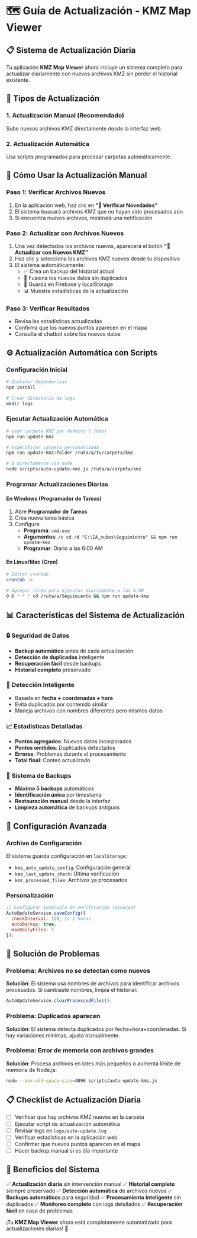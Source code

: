 # 🗺️ Guía de Actualización - KMZ Map Viewer

## 📋 Sistema de Actualización Diaria

Tu aplicación **KMZ Map Viewer** ahora incluye un sistema completo para actualizar diariamente con nuevos archivos KMZ sin perder el historial existente.

## 🔄 Tipos de Actualización

### 1. **Actualización Manual (Recomendado)**
Sube nuevos archivos KMZ directamente desde la interfaz web.

### 2. **Actualización Automática**
Usa scripts programados para procesar carpetas automáticamente.

## 🚀 Cómo Usar la Actualización Manual

### Paso 1: Verificar Archivos Nuevos
1. En la aplicación web, haz clic en **"🔄 Verificar Novedades"**
2. El sistema buscará archivos KMZ que no hayan sido procesados aún
3. Si encuentra nuevos archivos, mostrará una notificación

### Paso 2: Actualizar con Archivos Nuevos
1. Una vez detectados los archivos nuevos, aparecerá el botón **"🔄 Actualizar con Nuevos KMZ"**
2. Haz clic y selecciona los archivos KMZ nuevos desde tu dispositivo
3. El sistema automáticamente:
   - ✅ Crea un backup del historial actual
   - 🔄 Fusiona los nuevos datos sin duplicados
   - 💾 Guarda en Firebase y localStorage
   - 📊 Muestra estadísticas de la actualización

### Paso 3: Verificar Resultados
- Revisa las estadísticas actualizadas
- Confirma que los nuevos puntos aparecen en el mapa
- Consulta el chatbot sobre los nuevos datos

## ⚙️ Actualización Automática con Scripts

### Configuración Inicial

```bash
# Instalar dependencias
npm install

# Crear directorio de logs
mkdir logs
```

### Ejecutar Actualización Automática

```bash
# Usar carpeta KMZ por defecto (./kmz)
npm run update-kmz

# Especificar carpeta personalizada
npm run update-kmz:folder /ruta/a/tu/carpeta/kmz

# O directamente con node
node scripts/auto-update-kmz.js /ruta/a/carpeta/kmz
```

### Programar Actualizaciones Diarias

#### En Windows (Programador de Tareas)
1. Abre **Programador de Tareas**
2. Crea nueva tarea básica
3. Configura:
   - **Programa**: `cmd.exe`
   - **Argumentos**: `/c cd /d "C:\IA_nubes\Seguimiento" && npm run update-kmz`
   - **Programar**: Diario a las 6:00 AM

#### En Linux/Mac (Cron)
```bash
# Editar crontab
crontab -e

# Agregar línea para ejecutar diariamente a las 6:00
0 6 * * * cd /ruta/a/Seguimiento && npm run update-kmz
```

## 📊 Características del Sistema de Actualización

### 🔒 **Seguridad de Datos**
- **Backup automático** antes de cada actualización
- **Detección de duplicados** inteligente
- **Recuperación fácil** desde backups
- **Historial completo** preservado

### 🎯 **Detección Inteligente**
- Basada en **fecha + coordenadas + hora**
- Evita duplicados por contenido similar
- Maneja archivos con nombres diferentes pero mismos datos

### 📈 **Estadísticas Detalladas**
- **Puntos agregados**: Nuevos datos incorporados
- **Puntos omitidos**: Duplicados detectados
- **Errores**: Problemas durante el procesamiento
- **Total final**: Conteo actualizado

### 💾 **Sistema de Backups**
- **Máximo 5 backups** automáticos
- **Identificación única** por timestamp
- **Restauración manual** desde la interfaz
- **Limpieza automática** de backups antiguos

## 🔧 Configuración Avanzada

### Archivo de Configuración
El sistema guarda configuración en `localStorage`:
- `kmz_auto_update_config`: Configuración general
- `kmz_last_update_check`: Última verificación
- `kmz_processed_files`: Archivos ya procesados

### Personalización
```javascript
// Configurar intervalo de verificación (minutos)
AutoUpdateService.saveConfig({
  checkInterval: 120, // 2 horas
  autoBackup: true,
  maxDailyFiles: 5
});
```

## 🚨 Solución de Problemas

### Problema: Archivos no se detectan como nuevos
**Solución**: El sistema usa nombres de archivos para identificar archivos procesados. Si cambiaste nombres, limpia el historial:
```javascript
AutoUpdateService.clearProcessedFiles();
```

### Problema: Duplicados aparecen
**Solución**: El sistema detecta duplicados por fecha+hora+coordenadas. Si hay variaciones mínimas, ajusta manualmente.

### Problema: Error de memoria con archivos grandes
**Solución**: Procesa archivos en lotes más pequeños o aumenta límite de memoria de Node.js:
```bash
node --max-old-space-size=4096 scripts/auto-update-kmz.js
```

## 📋 Checklist de Actualización Diaria

- [ ] Verificar que hay archivos KMZ nuevos en la carpeta
- [ ] Ejecutar script de actualización automática
- [ ] Revisar logs en `logs/auto-update.log`
- [ ] Verificar estadísticas en la aplicación web
- [ ] Confirmar que nuevos puntos aparecen en el mapa
- [ ] Hacer backup manual si es día importante

## 🎯 Beneficios del Sistema

✅ **Actualización diaria** sin intervención manual
✅ **Historial completo** siempre preservado
✅ **Detección automática** de archivos nuevos
✅ **Backups automáticos** para seguridad
✅ **Procesamiento inteligente** sin duplicados
✅ **Monitoreo completo** con logs detallados
✅ **Recuperación fácil** en caso de problemas

¡Tu **KMZ Map Viewer** ahora está completamente automatizado para actualizaciones diarias! 🎉
